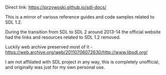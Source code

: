 
Direct link: https://jprzywoski.github.io/sdl-docs/

This is a mirror of various reference guides and code samples related to SDL 1.2.

During the transition from SDL to SDL 2 around 2013-14 the official website had the links and resources related to SDL 1.2 removed.

Luckily web archive preserved most of it - https://web.archive.org/web/20110706072630/http://www.libsdl.org/

I am not affiliated with SDL project in any way, this is completely unofficial, and originally was just for my own personal use.
